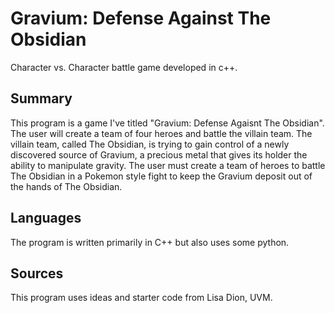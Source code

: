 # Gravium: Defense Against The Obsidian

Character vs. Character battle game developed in c++.

## Summary
This program is a game I've titled "Gravium: Defense Agaisnt The Obsidian". The user will create a team of four heroes and battle the villain team. The villain team, called The Obsidian, is trying to gain control of a newly discovered source of Gravium, a precious metal that gives its holder the ability to manipulate gravity. The user must create a team of heroes to battle The Obsidian in a Pokemon style fight to keep the Gravium deposit out of the hands of The Obsidian.

## Languages
The program is written primarily in C++ but also uses some python.

## Sources
This program uses ideas and starter code from Lisa Dion, UVM.

